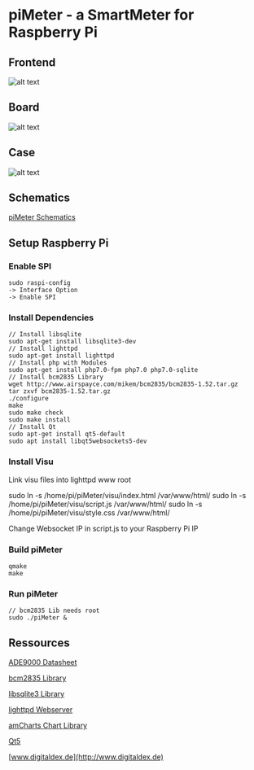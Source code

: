 # piMeter - a SmartMeter for Raspberry Pi

## Frontend
![alt text](https://github.com/digitaldex/piMeter/blob/master/visu/visu.png "Visu Screenshot")

## Board
![alt text](https://github.com/digitaldex/piMeter/blob/master/eagle/piMeter.png "Eagle Board Screenshot")

## Case
![alt text](https://github.com/digitaldex/piMeter/blob/master/eagle/case.png "piMeter Case Screenshot")

## Schematics
[piMeter Schematics](https://github.com/digitaldex/piMeter/blob/master/eagle/Schematics.pdf)




## Setup Raspberry Pi

### Enable SPI
```
sudo raspi-config
-> Interface Option
-> Enable SPI
```
### Install Dependencies
```
// Install libsqlite
sudo apt-get install libsqlite3-dev
// Install lighttpd
sudo apt-get install lighttpd
// Install php with Modules
sudo apt-get install php7.0-fpm php7.0 php7.0-sqlite
// Install bcm2835 Library
wget http://www.airspayce.com/mikem/bcm2835/bcm2835-1.52.tar.gz
tar zxvf bcm2835-1.52.tar.gz
./configure
make
sudo make check
sudo make install
// Install Qt
sudo apt-get install qt5-default
sudo apt install libqt5websockets5-dev
```
### Install Visu
Link visu files into lighttpd www root

sudo ln -s /home/pi/piMeter/visu/index.html /var/www/html/
sudo ln -s /home/pi/piMeter/visu/script.js /var/www/html/
sudo ln -s /home/pi/piMeter/visu/style.css /var/www/html/

Change Websocket IP in script.js to your Raspberry Pi IP

### Build piMeter
```
qmake
make
```

### Run piMeter
```
// bcm2835 Lib needs root
sudo ./piMeter &
```

## Ressources

[ADE9000 Datasheet](http://www.analog.com/media/en/technical-documentation/data-sheets/ADE9000.pdf)

[bcm2835 Library](http://www.airspayce.com/mikem/bcm2835/)

[libsqlite3 Library](https://github.com/LuaDist/libsqlite3)

[lighttpd Webserver](https://www.lighttpd.net)

[amCharts Chart Library](https://www.amcharts.com)

[Qt5](https://www1.qt.io/developers/)

[www.digitaldex.de](http://www.digitaldex.de)
